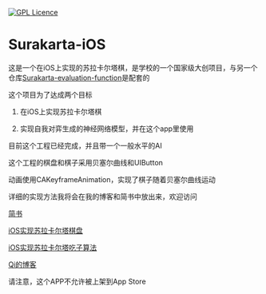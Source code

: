 [![GPL Licence](https://badges.frapsoft.com/os/gpl/gpl.svg?v=103)](https://opensource.org/licenses/GPL-3.0/)

# Surakarta-iOS

这是一个在iOS上实现的苏拉卡尔塔棋，是学校的一个国家级大创项目，与另一个仓库[Surakarta-evaluation-function](https://github.com/qyz777/Surakarta-evaluation-function)是配套的

这个项目为了达成两个目标

1. 在iOS上实现苏拉卡尔塔棋

2. 实现自我对弈生成的神经网络模型，并在这个app里使用

目前这个工程已经完成，并且带一个一般水平的AI

这个工程的棋盘和棋子采用贝塞尔曲线和UIButton

动画使用CAKeyframeAnimation，实现了棋子随着贝塞尔曲线运动

详细的实现方法我将会在我的博客和简书中放出来，欢迎访问

[简书](https://www.jianshu.com/u/6d025dc6ea64)

[iOS实现苏拉卡尔塔棋盘](https://www.jianshu.com/p/ad1a29bea138)

[iOS实现苏拉卡尔塔吃子算法](https://www.jianshu.com/p/ad6b3a9bc280)

[Qi的博客](http://www.qyizhong.cn)

请注意，这个APP不允许被上架到App Store